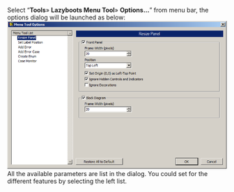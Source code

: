 Select “**Tools**» **Lazyboots Menu Tool**» **Options...**” from menu bar, the options dialog will be launched as below:
![](Images/Setting.png)  
All the available parameters are list in the dialog. You could set for the different features by selecting the left list.
